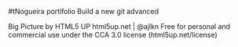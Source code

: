#tNogueira portifolio
Build a new git advanced

Big Picture by HTML5 UP
html5up.net | @ajlkn
Free for personal and commercial use under the CCA 3.0 license (html5up.net/license)

